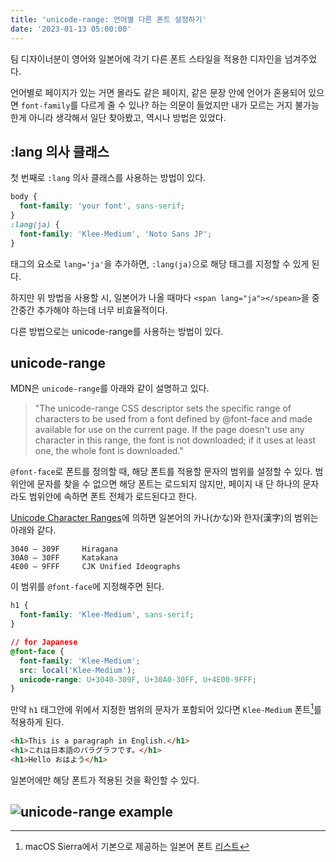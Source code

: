 ```yaml
---
title: 'unicode-range: 언어별 다른 폰트 설정하기'
date: '2023-01-13 05:00:00'
---
```


팀 디자이너분이 영어와 일본어에 각기 다른 폰트 스타일을 적용한 디자인을 넘겨주었다.

언어별로 페이지가 있는 거면 몰라도 같은 페이지, 같은 문장 안에 언어가 혼용되어 있으면 `font-family`를 다르게 줄 수 있나? 하는 의문이 들었지만 내가 모르는 거지 불가능 한게 아니라 생각해서 일단 찾아봤고, 역시나 방법은 있었다.

## :lang 의사 클래스

첫 번째로 `:lang` 의사 클래스를 사용하는 방법이 있다.

```css
body {
  font-family: 'your font', sans-serif;
}
:lang(ja) {
  font-family: 'Klee-Medium', 'Noto Sans JP';
}
```

태그의 요소로 `lang='ja'`을 추가하면, `:lang(ja)`으로 해당 태그를 지정할 수 있게 된다.

하지만 위 방법을 사용할 시, 일본어가 나올 때마다 `<span lang="ja"></spean>`을 중간중간 추가해야 하는데 너무 비효율적이다.

다른 방법으로는 unicode-range를 사용하는 방법이 있다.

## unicode-range

MDN은 `unicode-range`를 아래와 같이 설명하고 있다.

> "The unicode-range CSS descriptor sets the specific range of characters to be used from a font defined by @font-face and made available for use on the current page. If the page doesn't use any character in this range, the font is not downloaded; if it uses at least one, the whole font is downloaded."

`@font-face`로 폰트를 정의할 때, 해당 폰트를 적용할 문자의 범위를 설정할 수 있다. 범위안에 문자를 찾을 수 없으면 해당 폰트는 로드되지 않지만, 페이지 내 단 하나의 문자라도 범위안에 속하면 폰트 전체가 로드된다고 한다.

[Unicode Character Ranges](https://jrgraphix.net/r/Unicode/)에 의하면 일본어의 카나(かな)와 한자(漢字)의 범위는 아래와 같다.

```text
3040 — 309F  	Hiragana
30A0 — 30FF  	Katakana
4E00 — 9FFF  	CJK Unified Ideographs
```

이 범위를 `@font-face`에 지정해주면 된다.

```css
h1 {
  font-family: 'Klee-Medium', sans-serif;
}

// for Japanese
@font-face {
  font-family: 'Klee-Medium';
  src: local('Klee-Medium');
  unicode-range: U+3040-309F, U+30A0-30FF, U+4E00-9FFF;
}
```

만약 `h1` 태그안에 위에서 지정한 범위의 문자가 포함되어 있다면 `Klee-Medium` 폰트[^a]를 적용하게 된다.

```html
<h1>This is a paragraph in English.</h1>
<h1>これは日本語のパラグラフです。</h1>
<h1>Hello おはよう</h1>
```

일본어에만 해당 폰트가 적용된 것을 확인할 수 있다.

## ![unicode-range example](/images/unicode-range.webp)

[^a]: macOS Sierra에서 기본으로 제공하는 일본어 폰트 [리스트](https://wakufactory.jp/densho/font/osx_sierra.html)

